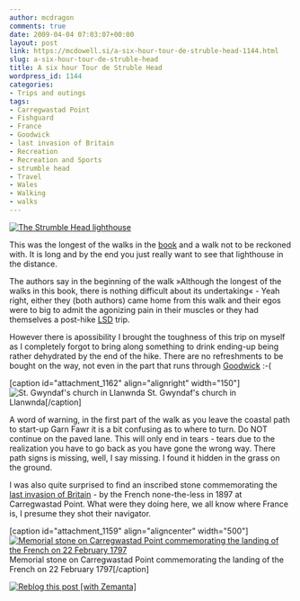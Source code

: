 ```yaml
---
author: mcdragon
comments: true
date: 2009-04-04 07:03:07+00:00
layout: post
link: https://mcdowell.si/a-six-hour-tour-de-struble-head-1144.html
slug: a-six-hour-tour-de-struble-head
title: A six hour Tour de Struble Head
wordpress_id: 1144
categories:
- Trips and outings
tags:
- Carregwastad Point
- Fishguard
- France
- Goodwick
- last invasion of Britain
- Recreation
- Recreation and Sports
- strumble head
- Travel
- Wales
- Walking
- walks
---
```


[![The Strumble Head lighthouse](https://img.mcdowell.si/2009/04/strumble_head_lighthouse1-1.jpg)](https://mcdowell.si/about/gallery?album=StrumbleHead)


This was the longest of the walks in the [book](http://www.amazon.co.uk/Walking-Pembrokeshire-Circular-National-Cicerone/dp/1852844310/ref=sr_11_1?ie=UTF8&qid=1237062996&sr=11-1) and a walk not to be reckoned with. It is long and by the end you just really want to see that lighthouse in the distance.

The authors say in the beginning of the walk »Although the longest of the walks in this book, there is nothing difficult about its undertaking« - Yeah right, either they (both authors) came home from this walk and their egos were to big to admit the agonizing pain in their muscles or they had themselves a post-hike [LSD](http://en.wikipedia.org/wiki/Lysergic_acid_diethylamide) trip.

However there is apossibility I brought the toughness of this trip on myself as I completely forgot to bring along something to drink ending-up being rather dehydrated by the end of the hike. There are no refreshments to be bought on the way, not even in the part that runs through [Goodwick](http://en.wikipedia.org/wiki/Goodwick) :-(

[caption id="attachment_1162" align="alignright" width="150"]![St. Gwyndaf's church in Llanwnda](https://img.mcdowell.si/2009/04/p4040023_smaller1-1-150x150.jpg) St. Gwyndaf's church in Llanwnda[/caption]

A word of warning, in the first part of the walk as you leave the coastal path to start-up Garn Fawr it is a bit confusing as to where to turn. Do NOT continue on the paved lane. This will only end in tears - tears due to the realization you have to go back as you have gone the wrong way. There path signs is missing, well, I say missing. I found it hidden in the grass on the ground.

I was also quite surprised to find an inscribed stone commemorating the [last invasion of Britain](http://en.wikipedia.org/wiki/Last_invasion_of_Britain) - by the French none-the-less in 1897 at Carregwastad Point. What were they doing here, we all know where France is, I presume they shot their navigator.

[caption id="attachment_1159" align="aligncenter" width="500"][![Memorial stone on Carregwastad Point commemorating the landing of the French on 22 February 1797](https://img.mcdowell.si/2009/04/carregwastad_point1-1.jpg)](https://mcdowell.si/about/gallery?album=StrumbleHead) Memorial stone on Carregwastad Point commemorating the landing of the French on 22 February 1797[/caption]



[![Reblog this post [with Zemanta]](http://img.zemanta.com/reblog_e.png?x-id=594eec0a-01c7-48e2-8b1a-df3315297bb3)](http://reblog.zemanta.com/zemified/594eec0a-01c7-48e2-8b1a-df3315297bb3/)

